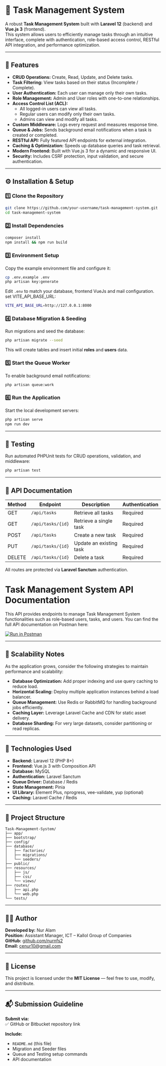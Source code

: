 # 🧩 Task Management System

A robust **Task Management System** built with **Laravel 12** (backend) and **Vue.js 3** (frontend).  
This system allows users to efficiently manage tasks through an intuitive interface, complete with authentication, role-based access control, RESTful API integration, and performance optimization.

---

## 🚀 Features

- **CRUD Operations:** Create, Read, Update, and Delete tasks.
- **Task Filtering:** View tasks based on their status (Incomplete / Complete).
- **User Authentication:** Each user can manage only their own tasks.
- **Role Management:** Admin and User roles with one-to-one relationships.
- **Access Control List (ACL):**
  - All logged-in users can view all tasks.
  - Regular users can modify only their own tasks.
  - Admins can view and modify all tasks.
- **Custom Middleware:** Logs every request and measures response time.
- **Queue & Jobs:** Sends background email notifications when a task is created or completed.
- **RESTful API:** Fully featured API endpoints for external integration.
- **Caching & Optimization:** Speeds up database queries and task retrieval.
- **Modern Frontend:** Built with Vue.js 3 for a dynamic and responsive UI.
- **Security:** Includes CSRF protection, input validation, and secure authentication.

---

## ⚙️ Installation & Setup

### 1️⃣ Clone the Repository
```bash
git clone https://github.com/your-username/task-management-system.git
cd task-management-system
```

### 2️⃣ Install Dependencies
```bash
composer install
npm install && npm run build
```

### 3️⃣ Environment Setup
Copy the example environment file and configure it:
```bash
cp .env.example .env
php artisan key:generate
```

Edit `.env` to match your database, frontend VueJs and mail configuration.
set VITE_API_BASE_URL:
```bash
VITE_API_BASE_URL=http://127.0.0.1:8000
```

### 4️⃣ Database Migration & Seeding
Run migrations and seed the database:
```bash
php artisan migrate --seed
```
This will create tables and insert initial **roles** and **users** data.

### 5️⃣ Start the Queue Worker
To enable background email notifications:
```bash
php artisan queue:work
```

### 6️⃣ Run the Application
Start the local development servers:
```bash
php artisan serve
npm run dev
```

---

## 🧪 Testing

Run automated PHPUnit tests for CRUD operations, validation, and middleware:
```bash
php artisan test
```

---

## 📡 API Documentation

| Method | Endpoint | Description | Authentication |
|--------|-----------|--------------|----------------|
| GET | `/api/tasks` | Retrieve all tasks | Required |
| GET | `/api/tasks/{id}` | Retrieve a single task | Required |
| POST | `/api/tasks` | Create a new task | Required |
| PUT | `/api/tasks/{id}` | Update an existing task | Required |
| DELETE | `/api/tasks/{id}` | Delete a task | Required |

All routes are protected via **Laravel Sanctum** authentication.

# Task Management System API Documentation

This API provides endpoints to manage Task Management System functionalities such as role-based users, tasks, and users.
You can find the full API documentation on Postman here:

[![Run in Postman](https://run.pstmn.io/button.svg)](https://documenter.getpostman.com/view/9268269/2sB3QQHT8h)

---

## 🧠 Scalability Notes

As the application grows, consider the following strategies to maintain performance and scalability:

- **Database Optimization:** Add proper indexing and use query caching to reduce load.
- **Horizontal Scaling:** Deploy multiple application instances behind a load balancer.
- **Queue Management:** Use Redis or RabbitMQ for handling background jobs efficiently.
- **Caching Layer:** Leverage Laravel Cache and CDN for static asset delivery.
- **Database Sharding:** For very large datasets, consider partitioning or read replicas.

---

## 🧰 Technologies Used

- **Backend:** Laravel 12 (PHP 8+)
- **Frontend:** Vue.js 3 with Composition API
- **Database:** MySQL
- **Authentication:** Laravel Sanctum
- **Queue Driver:** Database / Redis
- **State Management:** Pinia
- **UI Library:** Element Plus, nprogress, vee-validate, yup (optional)
- **Caching:** Laravel Cache / Redis

---

## 📂 Project Structure

```
Task-Management-System/
├── app/
├── bootstrap/
├── config/
├── database/
│   ├── factories/
│   ├── migrations/
│   └── seeders/
├── public/
├── resources/
│   ├── js/
│   ├── css/
│   └── views/
├── routes/
│   ├── api.php
│   └── web.php
└── tests/
```

---

## 🧑‍💻 Author

**Developed by:** Nur Alam  
**Position:** Assistant Manager, ICT – Kallol Group of Companies  
**GitHub:** [github.com/nurnfs2](https://github.com/nurnfs2)  
**Email:** cenur10@gmail.com  

---

## 🧾 License

This project is licensed under the **MIT License** — feel free to use, modify, and distribute.

---

## 📬 Submission Guideline

**Submit via:**  
✅ GitHub or Bitbucket repository link  

**Include:**
- `README.md` (this file)  
- Migration and Seeder files  
- Queue and Testing setup commands  
- API documentation  
